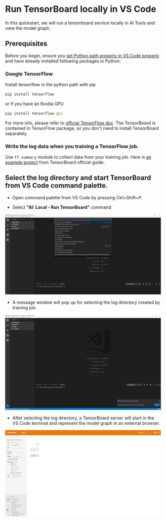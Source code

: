 # Run TensorBoard locally in VS Code

In this quickstart, we will run a tensorboard service locally in AI Tools and view the model graph. 

## Prerequisites

Before you begin, ensure you [set Python path properly in VS Code properly](https://code.visualstudio.com/docs/python/environments) and have already installed following packages in Python:

### Google TensorFlow 

Install tensorflow in the python path with pip

```cmd
pip install tensorflow
```

or if you have an Nvidia GPU

```cmd
pip install tensorflow-gpu
```

For more info, please refer to [official TensorFlow doc](https://www.tensorflow.org/install/). The TensorBoard is contained in TensorFlow package, so you don't need to install TensorBoard separately.

### Write the log data when you training a TensorFlow job.

Use ```tf.summary``` module to collect data from your training job. Here is [an example project](https://github.com/tensorflow/tensorflow/blob/r1.10/tensorflow/examples/tutorials/mnist/mnist_with_summaries.py) from TensorBoard official guide.


## Select the log directory and start TensorBoard from VS Code command palette. 

- Open command palette from VS Code by pressing Ctrl+Shift+P.

- Select **"AI: Local - Run TensorBoard"** command

![Command Palette](./media/tensorboard/tensorboard_commandPalette.png)

- A message window will pop up for selecting the log directory created by training job.

![select log directory](./media/tensorboard/tensorboard_window.png)

- After selecting the log directory, a TensorBoard server will start in the VS Code terminal and represent the model graph in an external browser. 

![show tensorboard in browser](./media/tensorboard/tensorboard_browser.png)

